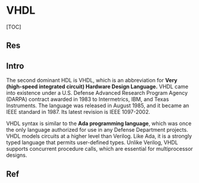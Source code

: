 # VHDL

[TOC]



## Res


## Intro
The second dominant HDL is VHDL, which is an abbreviation for **Very (high-speed integrated circuit) Hardware Design Language.** VHDL came into existence under a U.S. Defense Advanced Research Program Agency (DARPA) contract awarded in 1983 to Intermetrics, IBM, and Texas Instruments. The language was released in August 1985, and it became an IEEE standard in 1987. Its latest revision is IEEE 1097-2002.

VHDL syntax is similar to the **Ada programming language**, which was once the only language authorized for use in any Defense Department projects. VHDL models circuits at a higher level than Verilog. Like Ada, it is a strongly typed language that permits user-defined types. Unlike Verilog, VHDL supports concurrent procedure calls, which are essential for multiprocessor designs.


## Ref

